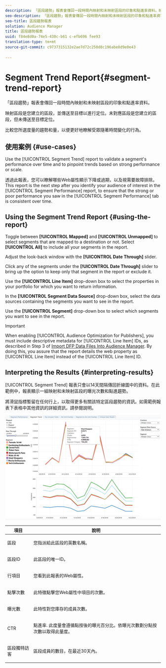 ```yaml
---
description: 「區段趨勢」報表會傳回一段時間內映射和未映射區段的印象和點進率資料。映射區段是您建立的區段，並傳送至目標以進行定位。未對應區段是您建立的區段，但未傳送至目標定位。比較您所選度量的趨勢和量，以便更好地瞭解受眾隨著時間變化的行為。
seo-description: 「區段趨勢」報表會傳回一段時間內映射和未映射區段的印象和點進率資料。映射區段是您建立的區段，並傳送至目標以進行定位。未對應區段是您建立的區段，但未傳送至目標定位。比較您所選度量的趨勢和量，以便更好地瞭解受眾隨著時間變化的行為。
seo-title: 區段趨勢報表
solution: Audience Manager
title: 區段趨勢報表
uuid: f84e8d0a-74e5-430c-b61 c-efb696 fee93
translation-type: tm+mt
source-git-commit: c9737315132e2ae7d72c250d8c196abe8d9e0e43

---
```



# Segment Trend Report{#segment-trend-report}

「區段趨勢」報表會傳回一段時間內映射和未映射區段的印象和點進率資料。

映射區段是您建立的區段，並傳送至目標以進行定位。未對應區段是您建立的區段，但未傳送至目標定位。

比較您所選度量的趨勢和量，以便更好地瞭解受眾隨著時間變化的行為。

## 使用案例 {#use-cases}

Use the [!UICONTROL Segment Trend] report to validate a segment's performance over time and to pinpoint trends based on strong performance or scale.

透過此報表，您可以瞭解哪些Web屬性顯示下降或過期，以及視需要故障排除。This report is the next step after you identify your audience of interest in the [!UICONTROL Segment Performance] report, to ensure that the strong or poor performance you saw in the [!UICONTROL Segment Performance] tab is consistent over time.

## Using the Segment Trend Report {#using-the-report}

Toggle between **[!UICONTROL Mapped]** and **[!UICONTROL Unmapped]** to select segments that are mapped to a destination or not. Select **[!UICONTROL All]** to include all your segments in the report.

Adjust the look-back window with the **[!UICONTROL Date Through]** slider.

Click any of the segments under the **[!UICONTROL Date Through]** slider to bring up the option to keep only that segment in the report or exclude it.

Use the **[!UICONTROL Line Item]** drop-down box to select the properties in your portfolio for which you want to return information.

In the **[!UICONTROL Segment Data Source]** drop-down box, select the data sources containing the segments you want to see in the report.

Use the **[!UICONTROL Segment]** drop-down box to select which segments you want to see in the report.

>[!IMPORTANT]
>
>When enabling [!UICONTROL Audience Optimization for Publishers], you must include descriptive metadata for [!UICONTROL Line Item] IDs, as described in Step 3 of [Import DFP Data Files Into Audience Manager](../../../reporting/audience-optimization-reports/aor-publishers/import-dfp.md). By doing this, you assure that the report details the web property as [!UICONTROL Line Item] instead of the [!UICONTROL Line Item] ID.

## Interpreting the Results {#interpreting-results}

[!UICONTROL Segment Trend] 報表只會以14天間隔傳回折線圖中的資料。在此範例中，報表顯示一組映射和未映射區段的曝光次數和點進趨勢。

將滑鼠指標暫留在任何行上，以取得更多有關該特定區段趨勢的資訊。如需範例報表下表格中其他資訊的詳細資訊，請參閱說明。

![](assets/publisher_segment_trend.png)

<table id="table_AFE2540583C34835B04584693ADFD26A"> 
 <thead> 
  <tr> 
   <th colname="col1" class="entry"> 項目 </th> 
   <th colname="col2" class="entry"> 說明 </th> 
  </tr>
 </thead>
 <tbody> 
  <tr> 
   <td colname="col1"> <p><span class="wintitle"> 區段</span> </p> </td> 
   <td colname="col2"> <p>您指派給此區段的英數名稱。 </p> </td> 
  </tr> 
  <tr> 
   <td colname="col1"> <p><span class="wintitle"> 區段ID</span> </p> </td> 
   <td colname="col2"> <p>此區段的唯一ID。 </p> </td> 
  </tr> 
  <tr> 
   <td colname="col1"> <p><span class="wintitle"> 行項目</span> </p> </td> 
   <td colname="col2"> <p>您看到此報表的Web屬性。 </p> </td> 
  </tr> 
  <tr> 
   <td colname="col1"> <p><span class="wintitle"> 點擊次數</span> </p> </td> 
   <td colname="col2"> <p>此特徵點擊您Web屬性中項目的次數。 </p> </td> 
  </tr> 
  <tr> 
   <td colname="col1"> <p><span class="wintitle"> 曝光數</span> </p> </td> 
   <td colname="col2"> <p>此特性對您庫存的成員次數。 </p> </td> 
  </tr> 
  <tr> 
   <td colname="col1"> <p><span class="wintitle"> CTR</span> </p> </td> 
   <td colname="col2"> <p>點進率. 此度量會遵循點按後的曝光百分比。依曝光次數劃分點按次數以取得此量度。 </p> </td> 
  </tr> 
  <tr> 
   <td colname="col1"> <p><span class="wintitle"> 區段獨特訪客</span> </p> </td> 
   <td colname="col2"> <p>區段成員的數目，在最近30天內。 </p> </td> 
  </tr> 
 </tbody> 
</table>
